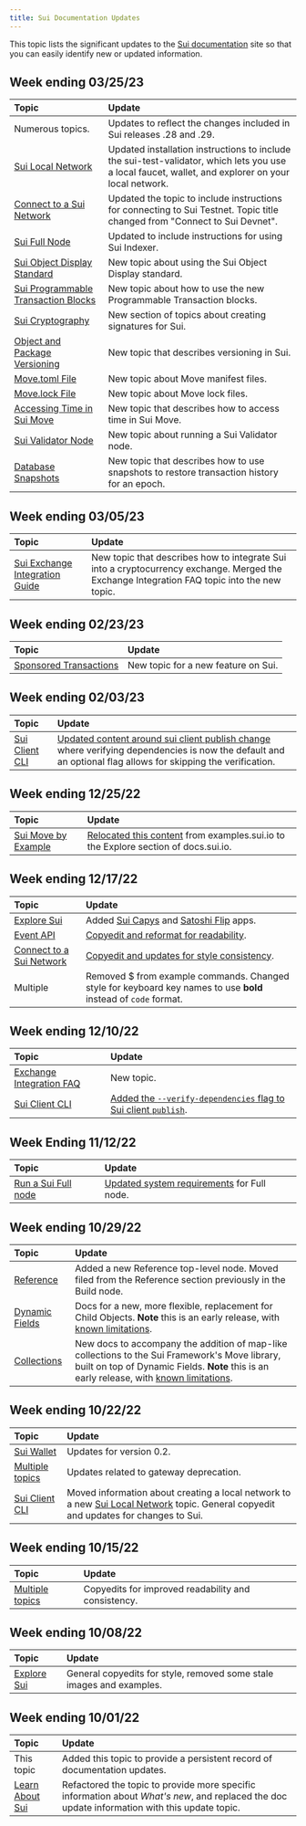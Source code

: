 ```yaml
---
title: Sui Documentation Updates
---
```


This topic lists the significant updates to the [Sui documentation](https://docs.sui.io) site so that you can easily identify new or updated information.

## Week ending 03/25/23

| Topic | Update | 
| :------ | :------- |
| Numerous topics. | Updates to reflect the changes included in Sui releases .28 and .29. |
| [Sui Local Network](../build/sui-local-network.md) | Updated installation instructions to include the sui-test-validator, which lets you use a local faucet, wallet, and explorer on your local network. |
| [Connect to a Sui Network](../build/connect-sui-network.md) | Updated the topic to include instructions for connecting to Sui Testnet. Topic title changed from "Connect to Sui Devnet". |
| [Sui Full Node](../build/fullnode.md) | Updated to include instructions for using Sui Indexer. |
| [Sui Object Display Standard](../build/sui-object-display.md) | New topic about using the Sui Object Display standard. |
| [Sui Programmable Transaction Blocks](../build/prog-trans-ts-sdk.md) | New topic about how to use the new Programmable Transaction blocks. |
| [Sui Cryptography](../learn/cryptography/index.md) | New section of topics about creating signatures for Sui. |
| [Object and Package Versioning](../learn/object-package-versions.md) | New topic that describes versioning in Sui. |
| [Move.toml File](../build/move/manifest.md) | New topic about Move manifest files. |
| [Move.lock File](../build/move/lock-file.md) | New topic about Move lock files. |
| [Accessing Time in Sui Move](../build/move/time.md) | New topic that describes how to access time in Sui Move. |
| [Sui Validator Node](../build/validator-node.md) | New topic about running a Sui Validator node. |
| [Database Snapshots](../build/snapshot.md) | New topic that describes how to use snapshots to restore transaction history for an epoch. |



## Week ending 03/05/23

| Topic | Update | 
| :------ | :------- |
| [Sui Exchange Integration Guide](../learn/exchange-integration-guide.md) | New topic that describes how to integrate Sui into a cryptocurrency exchange. Merged the Exchange Integration FAQ topic into the new topic. |

## Week ending 02/23/23

| Topic | Update | 
| :------ | :------- |
| [Sponsored Transactions](../learn/sponsored-transactions.md) | New topic for a new feature on Sui. |


## Week ending 02/03/23

| Topic | Update | 
| :------ | :------- |
| [Sui Client CLI](../build/cli-client.md) | [Updated content around sui client publish change](https://github.com/MystenLabs/sui/pull/7632) where verifying dependencies is now the default and an optional flag allows for skipping the verification. |

## Week ending 12/25/22

| Topic | Update | 
| :------ | :------- |
| [Sui Move by Example](../explore/move-examples/index.md) | [Relocated this content](https://github.com/MystenLabs/sui/pull/6957) from examples.sui.io to the Explore section of docs.sui.io. |

## Week ending 12/17/22

| Topic | Update | 
| :------ | :------- |
| [Explore Sui](../explore/index.md) | Added [Sui Capys](https://docs.sui.io/) and [Satoshi Flip](https://satoshi-flip.sui.io/) apps. |
| [Event API](../build/event_api.md) | [Copyedit and reformat for readability](https://github.com/MystenLabs/sui/pull/6718). |
| [Connect to a Sui Network](../build/connect-sui-network.md) | [Copyedit and updates for style consistency](https://github.com/MystenLabs/sui/pull/6715/files#diff-33791b72aa9e90e09f1b9f85972b29b605e388dff5130b2cdd9417a6946c8012).
| Multiple | Removed $ from example commands. Changed style for keyboard key names to use **bold** instead of `code` format. |


## Week ending 12/10/22

| Topic | Update | 
| :------ | :------- |
| [Exchange Integration FAQ](../learn/exchange-integration-faq.md) | New topic. |
| [Sui Client CLI](../build/cli-client.md) | [Added the `--verify-dependencies` flag to Sui client `publish`](https://github.com/MystenLabs/sui/pull/6601). |

## Week Ending 11/12/22

| Topic | Update | 
| :------ | :------- |
| [Run a Sui Full node](../build/fullnode.md) | [Updated system requirements](https://github.com/MystenLabs/sui/pull/6033) for Full node. |

## Week ending 10/29/22

| Topic | Update | 
| :------ | :------- |
| [Reference](../reference) | Added a new Reference top-level node. Moved filed from the Reference section previously in the Build node. |
| [Dynamic Fields](../build/programming-with-objects/ch5-dynamic-fields.md) | Docs for a new, more flexible, replacement for Child Objects.  **Note** this is an early release, with [known limitations](../build/programming-with-objects/ch5-dynamic-fields.md#current-limitations). |
| [Collections](../build/programming-with-objects/ch6-collections.md) | New docs to accompany the addition of map-like collections to the Sui Framework's Move library, built on top of Dynamic Fields. **Note** this is an early release, with [known limitations](../build/programming-with-objects/ch6-collections.md#current-limitations). |

## Week ending 10/22/22

| Topic | Update | 
| :------ | :------- |
| [Sui Wallet](../explore/wallet-browser.md) | Updates for version 0.2. |
| [Multiple topics](https://github.com/MystenLabs/sui/pull/5266) | Updates related to gateway deprecation. |
| [Sui Client CLI](../build/cli-client.md) | Moved information about creating a local network to a new [Sui Local Network](../build/sui-local-network.md) topic. General copyedit and updates for changes to Sui. |

## Week ending 10/15/22

| Topic | Update | 
| :------ | :------- |
| [Multiple topics](https://github.com/MystenLabs/sui/pull/4960/files) | Copyedits for improved readability and consistency. |

## Week ending 10/08/22

| Topic | Update | 
| :------ | :------- |
| [Explore Sui](../explore/index.md) | General copyedits for style, removed some stale images and examples. |

## Week ending 10/01/22

| Topic | Update | 
| :------ | :------- |
| This topic | Added this topic to provide a persistent record of documentation updates. |
| [Learn About Sui](../learn/index.md) | Refactored the topic to provide more specific information about *What's new*, and replaced the doc update information with this update topic. |
